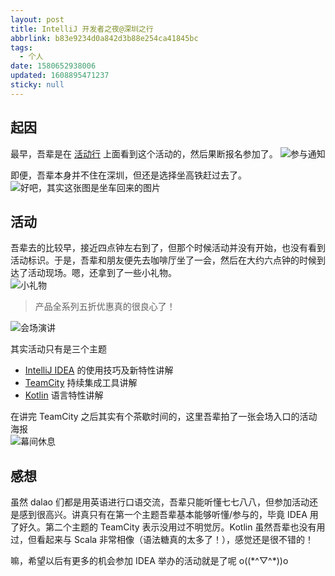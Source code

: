 ```yaml
---
layout: post
title: IntelliJ 开发者之夜@深圳之行
abbrlink: b83e9234d0a842d3b88e254ca41845bc
tags:
  - 个人
date: 1580652938006
updated: 1608895471237
sticky: null
---
```


## 起因

最早，吾辈是在 [活动行](http://www.huodongxing.com/event/6459475264900) 上面看到这个活动的，然后果断报名参加了。
![参与通知](https://cdn.jsdelivr.net/gh/rxliuli/img-bed/20181113012304.png)

即便，吾辈本身并不住在深圳，但还是选择坐高铁赶过去了。\
![好吧，其实这张图是坐车回来的图片](https://cdn.jsdelivr.net/gh/rxliuli/img-bed/20181113012102.png)

## 活动

吾辈去的比较早，接近四点钟左右到了，但那个时候活动并没有开始，也没有看到活动标识。于是，吾辈和朋友便先去咖啡厅坐了一会，然后在大约六点钟的时候到达了活动现场。嗯，还拿到了一些小礼物。\
![小礼物](https://cdn.jsdelivr.net/gh/rxliuli/img-bed/20181113014204.png)

> 产品全系列五折优惠真的很良心了！

![会场演讲](https://cdn.jsdelivr.net/gh/rxliuli/img-bed/20181113012612.png)

其实活动只有是三个主题

- [IntelliJ IDEA](https://www.jetbrains.com/idea/) 的使用技巧及新特性讲解
- [TeamCity](https://www.jetbrains.com/teamcity/) 持续集成工具讲解
- [Kotlin](https://kotlinlang.org/) 语言特性讲解

在讲完 TeamCity 之后其实有个茶歇时间的，这里吾辈拍了一张会场入口的活动海报\
![幕间休息](https://cdn.jsdelivr.net/gh/rxliuli/img-bed/20181113012530.png)

## 感想

虽然 dalao 们都是用英语进行口语交流，吾辈只能听懂七七八八，但参加活动还是感到很高兴。讲真只有在第一个主题吾辈基本能够听懂/参与的，毕竟 IDEA 用了好久。第二个主题的 TeamCity 表示没用过不明觉厉。Kotlin 虽然吾辈也没有用过，但看起来与 Scala 非常相像（语法糖真的太多了！），感觉还是很不错的！

嘛，希望以后有更多的机会参加 IDEA 举办的活动就是了呢 o((\*^▽^\*))o
